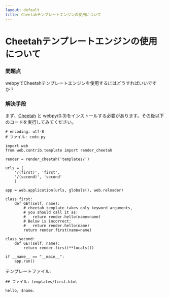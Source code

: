 ```yaml
---
layout: default
title: Cheetahテンプレートエンジンの使用について
---
```


# Cheetahテンプレートエンジンの使用について

### 問題点
webpyでCheetahテンプレートエンジンを使用するにはどうすればいいですか？

### 解決手段

まず、[Cheetah](http://www.cheetahtemplate.org/) と webpy(0.3)をインストールする必要があります。その後以下のコードを実行してみてください。

    # encoding: utf-8
    # ファイル: code.py

    import web
    from web.contrib.template import render_cheetah

    render = render_cheetah('templates/')

    urls = (
        '/(first)', 'first',
        '/(second)', 'second'
        )

    app = web.application(urls, globals(), web.reloader)

    class first:
        def GET(self, name):
            # cheetah template takes only keyword arguments,
            # you should call it as:
            #   return render.hello(name=name)
            # Below is incorrect:
            #   return render.hello(name)
            return render.first(name=name)

    class second:
        def GET(self, name):
            return render.first(**locals())

    if __name__ == "__main__":
        app.run()

テンプレートファイル:

    ## ファイル: templates/first.html

    hello, $name.